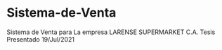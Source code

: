 # Sistema-de-Venta
Sistema de Venta para La empresa LARENSE SUPERMARKET C.A. 
Tesis Presentado 19/Jul/2021
